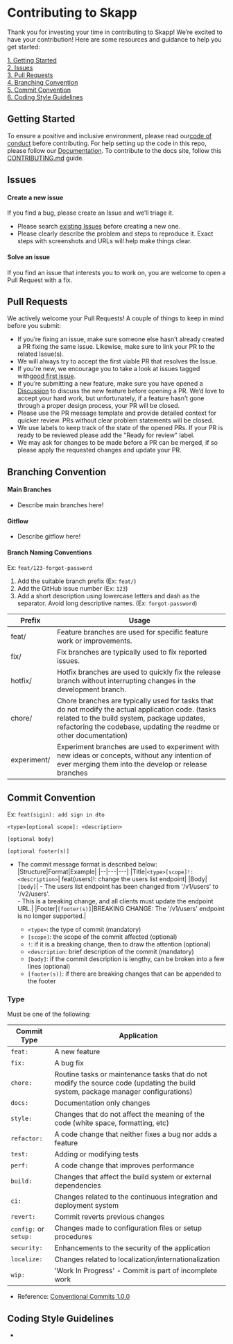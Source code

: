 # Contributing to Skapp

Thank you for investing your time in contributing to Skapp! We’re excited to have your contribution! Here are some
resources and guidance to help you get started:

[1. Getting Started](#getting-started)\
[2. Issues](#issues)\
[3. Pull Requests](#pull-requests)\
[4. Branching Convention](#branching-convention)\
[5. Commit Convention](#commit-convention)\
[6. Coding Style Guidelines](#coding-style-guidelines)

## Getting Started

To ensure a positive and inclusive environment, please read
our[code of conduct](https://github.com/SkappHQ/skapp-be/blob/main/CODE_OF_CONDUCT.md) before contributing. For help
setting up the code in this repo, please follow our [Documentation](https://docs.skapp.com). To contribute to the docs
site, follow this [CONTRIBUTING.md](https://github.com/SkappHQ/skapp-docs/blob/main/CONTRIBUTING.md) guide.

## Issues

#### Create a new issue

If you find a bug, please create an Issue and we’ll triage it.

- Please search [existing Issues](https://github.com/SkappHQ/skapp-be/issues) before creating a new one.
- Please clearly describe the problem and steps to reproduce it. Exact steps with screenshots and URLs will help make
  things clear.

#### Solve an issue

If you find an issue that interests you to work on, you are welcome to open a Pull Request with a fix.

## Pull Requests

We actively welcome your Pull Requests! A couple of things to keep in mind before you submit:

- If you’re fixing an issue, make sure someone else hasn’t already created a PR fixing the same issue. Likewise, make
  sure to link your PR to the related Issue(s).
- We will always try to accept the first viable PR that resolves the Issue.
- If you're new, we encourage you to take a look at issues tagged
  with[good first issue](https://github.com/SkappHQ/skapp-be/issues?q=is%3Aissue+is%3Aopen+label%3A%22good+first+issue%22).
- If you’re submitting a new feature, make sure you have opened
  a [Discussion](https://github.com/orgs/SkappHQ/discussions) to discuss the new feature before opening a PR. We’d love
  to accept your hard work, but unfortunately, if a feature hasn’t gone through a proper design process, your PR will be
  closed.
- Please use the PR message template and provide detailed context for quicker review. PRs without clear problem
  statements will be closed.
- We use labels to keep track of the state of the opened PRs. If your PR is ready to be reviewed please add the "Ready
  for review" label.
- We may ask for changes to be made before a PR can be merged, if so please apply the requested changes and update your
  PR.

## Branching Convention

#### Main Branches

- Describe main branches here!

#### Gitflow

- Describe gitflow here!

#### Branch Naming Conventions

Ex: `feat/123-forgot-password`

1. Add the suitable branch prefix (Ex: `feat/`)
2. Add the GitHub issue number (Ex: `123`)
3. Add a short description using lowercase letters and dash as the separator. Avoid long descriptive names. (Ex:
   `forgot-password`)

| Prefix      | Usage                                                                                                                                                                                                                  |
|-------------|------------------------------------------------------------------------------------------------------------------------------------------------------------------------------------------------------------------------|
| feat/       | Feature branches are used for specific feature work or improvements.                                                                                                                                                   |
| fix/        | Fix branches are typically used to fix reported issues.                                                                                                                                                                |
| hotfix/     | Hotfix branches are used to quickly fix the release branch without interrupting changes in the development branch.                                                                                                     |
| chore/      | Chore branches are typically used for tasks that do not modify the actual application code. (tasks related to the build system, package updates, refactoring the codebase, updating the readme or other documentation) |
| experiment/ | Experiment branches are used to experiment with new ideas or concepts, without any intention of ever merging them into the develop or release branches                                                                 |

## Commit Convention

Ex: `feat(sigin): add sign in dto`

```
<type>[optional scope]: <description>

[optional body]

[optional footer(s)]
```

- The commit message format is described below:
  |Structure|Format|Example|
  |--|---|---|
  |Title|`<type>[scope]!: <description>`| feat(users)!: change the users list endpoint|
  |Body|`[body]`| - The users list endpoint has been changed from '/v1/users' to '/v2/users'. <br> - This is a breaking
  change, and all clients must update the endpoint URL.|
  |Footer|`[footer(s)]`|BREAKING CHANGE: The '/v1/users' endpoint is no longer supported.|

    - `<type>`: the type of commit (mandatory)
    - `[scope]`: the scope of the commit affected (optional)
    - `!`: if it is a breaking change, then to draw the attention (optional)
    - `<description`: brief description of the commit (mandatory)
    - `[body]`: if the commit description is lengthy, can be broken into a few lines (optional)
    - `[footer(s)]`: if there are breaking changes that can be appended to the footer

### Type

Must be one of the following:

| Commit Type           | Application                                                                                                                       |
|-----------------------|-----------------------------------------------------------------------------------------------------------------------------------|
| `feat:`               | A new feature                                                                                                                     |
| `fix:`                | A bug fix                                                                                                                         |
| `chore:`              | Routine tasks or maintenance tasks that do not modify the source code (updating the build system, package manager configurations) |
| `docs:`               | Documentation only changes                                                                                                        |
| `style:`              | Changes that do not affect the meaning of the code (white space, formatting, etc)                                                 |
| `refactor:`           | A code change that neither fixes a bug nor adds a feature                                                                         |
| `test:`               | Adding or modifying tests                                                                                                         |
| `perf:`               | A code change that improves performance                                                                                           |
| `build:`              | Changes that affect the build system or external dependencies                                                                     |
| `ci:`                 | Changes related to the continuous integration and deployment system                                                               |
| `revert:`             | Commit reverts previous changes                                                                                                   |
| `config:` or `setup:` | Changes made to configuration files or setup procedures                                                                           |
| `security:`           | Enhancements to the security of the application                                                                                   |
| `localize:`           | Changes related to localization/internationalization                                                                              |
| `wip:`                | 'Work In Progress' - Commit is part of incomplete work                                                                            |

- Reference: [Conventional Commits 1.0.0](https://www.conventionalcommits.org/en/v1.0.0)

## Coding Style Guidelines
- 
